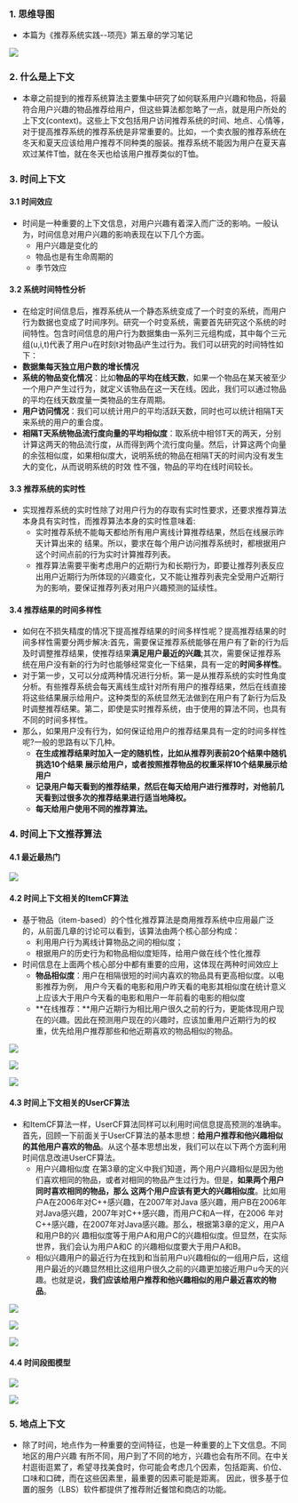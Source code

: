 ### 1. 思维导图

- 本篇为《推荐系统实践--项亮》第五章的学习笔记

![](https://blog-1258986886.cos.ap-beijing.myqcloud.com/%E6%8E%A8%E8%8D%90%E7%B3%BB%E7%BB%9F%E5%AD%A6%E4%B9%A0/14-1.png)

### 2. 什么是上下文

- 本章之前提到的推荐系统算法主要集中研究了如何联系用户兴趣和物品，将最符合用户兴趣的物品推荐给用户，但这些算法都忽略了一点，就是用户所处的上下文(context)。这些上下文包括用户访问推荐系统的时间、地点、心情等，对于提高推荐系统的推荐系统是非常重要的。比如，一个卖衣服的推荐系统在冬天和夏天应该给用户推荐不同种类的服装。推荐系统不能因为用户在夏天喜欢过某件T恤，就在冬天也给该用户推荐类似的T恤。

### 3. 时间上下文

#### 3.1 时间效应

- 时间是一种重要的上下文信息，对用户兴趣有着深入而广泛的影响。一般认为，时间信息对用户兴趣的影响表现在以下几个方面。
  - 用户兴趣是变化的
  - 物品也是有生命周期的
  - 季节效应

#### 3.2 系统时间特性分析

- 在给定时间信息后，推荐系统从一个静态系统变成了一个时变的系统，而用户行为数据也变成了时间序列。研究一个时变系统，需要首先研究这个系统的时间特性。包含时间信息的用户行为数据集由一系列三元组构成，其中每个三元组(u,i,t)代表了用户u在时刻t对物品i产生过行为。我们可以研究的时间特性如下：
- **数据集每天独立用户数的增长情况**
- **系统的物品变化情况**：比如**物品的平均在线天数**，如果一个物品在某天被至少一个用户产生过行为，就定义该物品在这一天在线。因此，我们可以通过物品的平均在线天数度量一类物品的生存周期。
- **用户访问情况**：我们可以统计用户的平均活跃天数，同时也可以统计相隔T天来系统的用户的重合度。
- **相隔T天系统物品流行度向量的平均相似度**：取系统中相邻T天的两天，分别计算这两天的物品流行度，从而得到两个流行度向量。然后，计算这两个向量的余弦相似度，如果相似度大，说明系统的物品在相隔T天的时间内没有发生大的变化，从而说明系统的时效 性不强，物品的平均在线时间较长。

#### 3.3 推荐系统的实时性

- 实现推荐系统的实时性除了对用户行为的存取有实时性要求，还要求推荐算法本身具有实时性，而推荐算法本身的实时性意味着:
  - 实时推荐系统不能每天都给所有用户离线计算推荐结果，然后在线展示昨天计算出来的 结果。所以，要求在每个用户访问推荐系统时，都根据用户这个时间点前的行为实时计算推荐列表。
  - 推荐算法需要平衡考虑用户的近期行为和长期行为，即要让推荐列表反应出用户近期行为所体现的兴趣变化，又不能让推荐列表完全受用户近期行为的影响，要保证推荐列表对用户兴趣预测的延续性。

#### 3.4 推荐结果的时间多样性

- 如何在不损失精度的情况下提高推荐结果的时间多样性呢？提高推荐结果的时间多样性需要分两步解决:首先，需要保证推荐系统能够在用户有了新的行为后及时调整推荐结果，使推荐结果**满足用户最近的兴趣**;其次，需要保证推荐系统在用户没有新的行为时也能够经常变化一下结果，具有一定的**时间多样性**。
- 对于第一步，又可以分成两种情况进行分析。第一是从推荐系统的实时性角度分析。有些推荐系统会每天离线生成针对所有用户的推荐结果，然后在线直接将这些结果展示给用户。这种类型的系统显然无法做到在用户有了新行为后及时调整推荐结果。第二，即使是实时推荐系统，由于使用的算法不同，也具有不同的时间多样性。
- 那么，如果用户没有行为，如何保证给用户的推荐结果具有一定的时间多样性呢?一般的思路有以下几种。
  - **在生成推荐结果时加入一定的随机性，比如从推荐列表前20个结果中随机挑选10个结果 展示给用户，或者按照推荐物品的权重采样10个结果展示给用户**
  - **记录用户每天看到的推荐结果，然后在每天给用户进行推荐时，对他前几天看到过很多次的推荐结果进行适当地降权。**
  - **每天给用户使用不同的推荐算法。**

### 4. 时间上下文推荐算法

#### 4.1 最近最热门

![](https://blog-1258986886.cos.ap-beijing.myqcloud.com/%E6%8E%A8%E8%8D%90%E7%B3%BB%E7%BB%9F%E5%AD%A6%E4%B9%A0/14-2.jpg)

#### 4.2 时间上下文相关的ItemCF算法

- 基于物品（item-based）的个性化推荐算法是商用推荐系统中应用最广泛的，从前面几章的讨论可以看到，该算法由两个核心部分构成：
  - 利用用户行为离线计算物品之间的相似度；
  - 根据用户的历史行为和物品相似度矩阵，给用户做在线个性化推荐
- 时间信息在上面两个核心部分中都有重要的应用，这体现在两种时间效应上
  - **物品相似度**：用户在相隔很短的时间内喜欢的物品具有更高相似度。以电影推荐为例， 用户今天看的电影和用户昨天看的电影其相似度在统计意义上应该大于用户今天看的电影和用户一年前看的电影的相似度
  - **在线推荐：**用户近期行为相比用户很久之前的行为，更能体现用户现在的兴趣。因此在预测用户现在的兴趣时，应该加重用户近期行为的权重，优先给用户推荐那些和他近期喜欢的物品相似的物品。

![](https://blog-1258986886.cos.ap-beijing.myqcloud.com/%E6%8E%A8%E8%8D%90%E7%B3%BB%E7%BB%9F%E5%AD%A6%E4%B9%A0/14-3.jpg)

![](https://blog-1258986886.cos.ap-beijing.myqcloud.com/%E6%8E%A8%E8%8D%90%E7%B3%BB%E7%BB%9F%E5%AD%A6%E4%B9%A0/14-4.jpg)

![](https://blog-1258986886.cos.ap-beijing.myqcloud.com/%E6%8E%A8%E8%8D%90%E7%B3%BB%E7%BB%9F%E5%AD%A6%E4%B9%A0/14-5.jpg)

#### 4.3 时间上下文相关的UserCF算法

- 和ItemCF算法一样，UserCF算法同样可以利用时间信息提高预测的准确率。首先，回顾一下前面关于UserCF算法的基本思想：**给用户推荐和他兴趣相似的其他用户喜欢的物品**。从这个基本思想出发，我们可以在以下两个方面利用时间信息改进UserCF算法。
  - 用户兴趣相似度 在第3章的定义中我们知道，两个用户兴趣相似是因为他们喜欢相同的物品，或者对相同的物品产生过行为。但是，**如果两个用户同时喜欢相同的物品，那么 这两个用户应该有更大的兴趣相似度**。比如用户A在2006年对C++感兴趣，在2007年对Java 感兴趣，用户B在2006年对Java感兴趣，2007年对C++感兴趣，而用户C和A一样，在2006 年对C++感兴趣，在2007年对Java感兴趣。那么，根据第3章的定义，用户A和用户B的兴 趣相似度等于用户A和用户C的兴趣相似度。但显然，在实际世界，我们会认为用户A和C 的兴趣相似度要大于用户A和B。
  - 相似兴趣用户的最近行为在找到和当前用户u兴趣相似的一组用户后，这组用户最近的兴趣显然相比这组用户很久之前的兴趣更加接近用户u今天的兴趣。也就是说，**我们应该给用户推荐和他兴趣相似的用户最近喜欢的物品**。

![](https://blog-1258986886.cos.ap-beijing.myqcloud.com/%E6%8E%A8%E8%8D%90%E7%B3%BB%E7%BB%9F%E5%AD%A6%E4%B9%A0/14-6.jpg)

![](https://blog-1258986886.cos.ap-beijing.myqcloud.com/%E6%8E%A8%E8%8D%90%E7%B3%BB%E7%BB%9F%E5%AD%A6%E4%B9%A0/14-7.jpg)

![](https://blog-1258986886.cos.ap-beijing.myqcloud.com/%E6%8E%A8%E8%8D%90%E7%B3%BB%E7%BB%9F%E5%AD%A6%E4%B9%A0/14-8.jpg)

#### 4.4 时间段图模型

![](https://blog-1258986886.cos.ap-beijing.myqcloud.com/%E6%8E%A8%E8%8D%90%E7%B3%BB%E7%BB%9F%E5%AD%A6%E4%B9%A0/14-9.jpg)

![](https://blog-1258986886.cos.ap-beijing.myqcloud.com/%E6%8E%A8%E8%8D%90%E7%B3%BB%E7%BB%9F%E5%AD%A6%E4%B9%A0/14-10.jpg)

### 5. 地点上下文

- 除了时间，地点作为一种重要的空间特征，也是一种重要的上下文信息。不同地区的用户兴趣 有所不同，用户到了不同的地方，兴趣也会有所不同。在中关村逛街逛累了，希望寻找美食时，你可能会考虑几个因素，包括距离、价位、口味和口碑，而在这些因素里，最重要的因素可能是距离。 因此，很多基于位置的服务（LBS）软件都提供了推荐附近餐馆和商店的功能。
